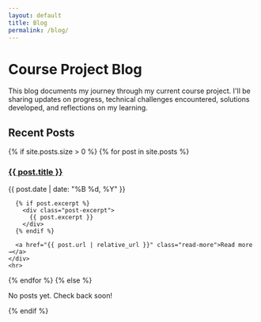 ```yaml
---
layout: default
title: Blog
permalink: /blog/
---
```


# Course Project Blog

This blog documents my journey through my current course project. I'll be sharing updates on progress, technical challenges encountered, solutions developed, and reflections on my learning.

## Recent Posts

{% if site.posts.size > 0 %}
  {% for post in site.posts %}
    <div class="post-preview">
      <h3><a href="{{ post.url | relative_url }}">{{ post.title }}</a></h3>
      <p class="post-date">{{ post.date | date: "%B %d, %Y" }}</p>
      
      {% if post.excerpt %}
        <div class="post-excerpt">
          {{ post.excerpt }}
        </div>
      {% endif %}
      
      <a href="{{ post.url | relative_url }}" class="read-more">Read more →</a>
    </div>
    <hr>
  {% endfor %}
{% else %}
  <p>No posts yet. Check back soon!</p>
{% endif %}
